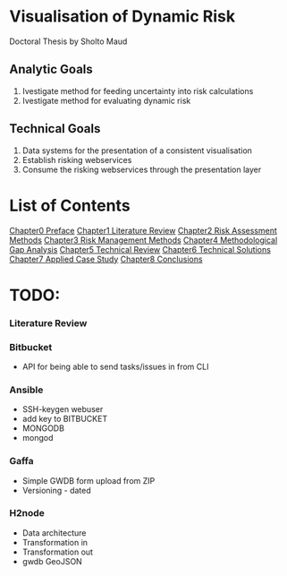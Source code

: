 # Visualisation of Dynamic Risk
Doctoral Thesis by Sholto Maud

## Analytic Goals
1. Ivestigate method for feeding uncertainty into risk calculations
2. Ivestigate method for evaluating dynamic risk

## Technical Goals
1. Data systems for the presentation of a consistent visualisation
2. Establish risking webservices
3. Consume the risking webservices through the presentation layer

# List of Contents

[Chapter0 Preface](/Chapeters/Chapter0_Preface/README.md)
[Chapter1 Literature Review](/Chapeters/Chapter1_LiteratureReview/README.md)
[Chapter2 Risk Assessment Methods](/Chapeters/Chapter2_RiskAssessmentMethods/README.md)
[Chapter3 Risk Management Methods](/Chapeters/Chapter3_RiskManagementMethods/README.md)
[Chapter4 Methodological Gap Analysis](/Chapeters/Chapter4_MethodologicalGapAnalysis/README.md)
[Chapter5 Technical Review](/Chapeters/Chapter5_TechnicalReview/README.md)
[Chapter6 Technical Solutions](/Chapeters/Chapter6_TechnicalSolutions/README.md)
[Chapter7 Applied Case Study](/Chapeters/Chapter7_AppliedCaseStudy/README.md)
[Chapter8 Conclusions](/Chapeters/Chapter8_Conclusions/README.md)

# TODO:

### Literature Review

### Bitbucket
* API for being able to send tasks/issues in from CLI

### Ansible
* SSH-keygen webuser
* add key to BITBUCKET
* MONGODB
* mongod

### Gaffa
* Simple GWDB form upload from ZIP
* Versioning - dated

### H2node
* Data architecture
* Transformation in
* Transformation out
* gwdb GeoJSON
